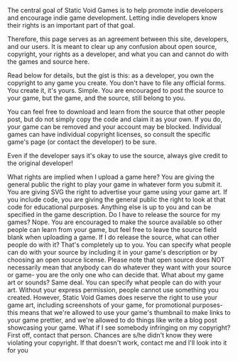 The central goal of Static Void Games is to help promote indie developers and encourage indie game development. Letting indie developers know their rights is an important part of that goal.

Therefore, this page serves as an agreement between this site, developers, and our users. It is meant to clear up any confusion about open source, copyright, your rights as a developer, and what you can and cannot do with the games and source here.

Read below for details, but the gist is this: as a developer, you own the copyright to any game you create. You don't have to file any official forms. You create it, it's yours. Simple. You are encouraged to post the source to your game, but the game, and the source, still belong to you.

You can feel free to download and learn from the source that other people post, but do not simply copy the code and claim it as your own. If you do, your game can be removed and your account may be blocked. Individual games can have individual copyright licenses, so consult the specific game's page (or contact the developer) to be sure.

Even if the developer says it's okay to use the source, always give credit to the original developer!

What rights are implied when I upload a game here?
You are giving the general public the right to play your game in whatever form you submit it. You are giving SVG the right to advertise your game using your game art. If you include code, you are giving the general public the right to look at that code for educational purposes. Anything else is up to you and can be specified in the game description.
Do I have to release the source for my games?
Nope. You are encouraged to make the source available so other people can learn from your game, but feel free to leave the source field blank when uploading a game.
If I do release the source, what can other people do with it?
That's completely up to you. You can specify what people can do with your source by including it in your game's description or by choosing an open source license. Please note that open source does NOT necessarily mean that anybody can do whatever they want with your source or game- you are the only one who can decide that.
What about my game art or sounds?
Same deal. You can specify what people can do with your art. Without your express permission, people cannot use something you created. However, Static Void Games does reserve the right to use your game art, including screenshots of your game, for promotional purposes- this means that we're allowed to use your game's thumbnail to make links to your game prettier, and we're allowed to do things like write a blog post showcasing your game.
What if I see somebody infringing on my copyright?
First off, contact that person. Chances are s/he didn't know they were violating your copyright. If that doesn't work, contact me and I'll look into it for you